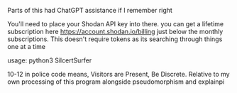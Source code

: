 Parts of this had ChatGPT assistance if I remember right

You'll need to place your Shodan API key into there. you can get a lifetime subscription here https://account.shodan.io/billing  just below the monthly subscriptions. This doesn't require tokens as its searching through things one at a time

usage: python3 SilcertSurfer


10-12 in police code means, Visitors are Present, Be Discrete. Relative to my own processing of this program alongside pseudomorphism and explainpi
